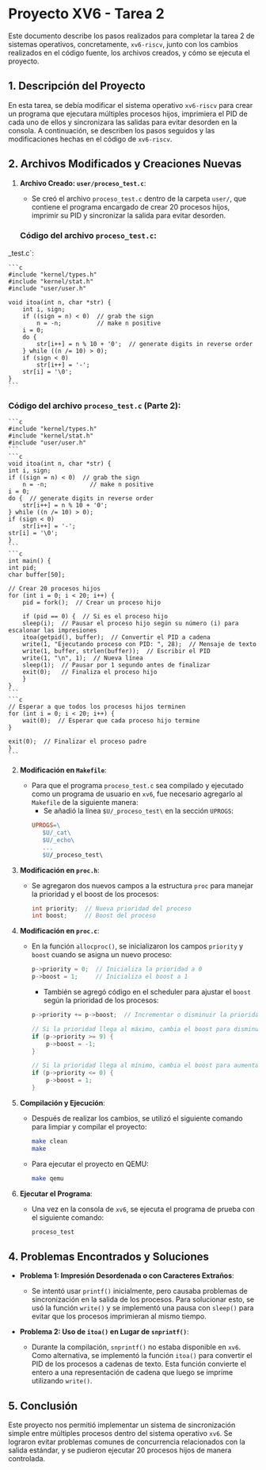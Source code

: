 # Proyecto XV6 - Tarea 2

Este documento describe los pasos realizados para completar la tarea 2 de sistemas operativos, concretamente, `xv6-riscv`, junto con los cambios realizados en el código fuente, los archivos creados, y cómo se ejecuta el proyecto.

## 1. Descripción del Proyecto

En esta tarea, se debía modificar el sistema operativo `xv6-riscv` para crear un programa que ejecutara múltiples procesos hijos, imprimiera el PID de cada uno de ellos y sincronizara las salidas para evitar desorden en la consola. A continuación, se describen los pasos seguidos y las modificaciones hechas en el código de `xv6-riscv`.


## 2. Archivos Modificados y Creaciones Nuevas

1. **Archivo Creado: `user/proceso_test.c`**:
   - Se creó el archivo `proceso_test.c` dentro de la carpeta `user/`, que contiene el programa encargado de crear 20 procesos hijos, imprimir su PID y sincronizar la salida para evitar desorden.
   
   ### Código del archivo `proceso_test.c`:
_test.c`:


    ```c
    #include "kernel/types.h"
    #include "kernel/stat.h"
    #include "user/user.h"

    void itoa(int n, char *str) {
        int i, sign;
        if ((sign = n) < 0)  // grab the sign
            n = -n;          // make n positive
        i = 0;
        do {
            str[i++] = n % 10 + '0';  // generate digits in reverse order
        } while ((n /= 10) > 0);
        if (sign < 0)
            str[i++] = '-';
        str[i] = '\0';
    }
    ```

   ### Código del archivo `proceso_test.c` (Parte 2):

    ```c
    #include "kernel/types.h"
    #include "kernel/stat.h"
    #include "user/user.h"
    ```
    ```c
    void itoa(int n, char *str) {
    int i, sign;
    if ((sign = n) < 0)  // grab the sign
        n = -n;            // make n positive
    i = 0;
    do {  // generate digits in reverse order
        str[i++] = n % 10 + '0';
    } while ((n /= 10) > 0);
    if (sign < 0)
        str[i++] = '-';
    str[i] = '\0';
    }
    ```
    ```c
    int main() {
    int pid;
    char buffer[50];

    // Crear 20 procesos hijos
    for (int i = 0; i < 20; i++) {
        pid = fork();  // Crear un proceso hijo
        
        if (pid == 0) {  // Si es el proceso hijo
        sleep(i);  // Pausar el proceso hijo según su número (i) para escalonar las impresiones
        itoa(getpid(), buffer);  // Convertir el PID a cadena
        write(1, "Ejecutando proceso con PID: ", 28);  // Mensaje de texto
        write(1, buffer, strlen(buffer));  // Escribir el PID
        write(1, "\n", 1);  // Nueva línea
        sleep(1);  // Pausar por 1 segundo antes de finalizar
        exit(0);   // Finaliza el proceso hijo
        }
    }
    ```
    ```c
    // Esperar a que todos los procesos hijos terminen
    for (int i = 0; i < 20; i++) {
        wait(0);  // Esperar que cada proceso hijo termine
    }

    exit(0);  // Finalizar el proceso padre
    }
    ```

2. **Modificación en `Makefile`**:
   - Para que el programa `proceso_test.c` sea compilado y ejecutado como un programa de usuario en `xv6`, fue necesario agregarlo al `Makefile` de la siguiente manera:
     - Se añadió la línea `$U/_proceso_test\` en la sección `UPROGS`:
     ```makefile
     UPROGS=\
     	$U/_cat\
     	$U/_echo\
     	...
     	$U/_proceso_test\
     ```

3. **Modificación en `proc.h`**:
   - Se agregaron dos nuevos campos a la estructura `proc` para manejar la prioridad y el boost de los procesos:
     ```c
     int priority;  // Nueva prioridad del proceso
     int boost;     // Boost del proceso
     ```

4. **Modificación en `proc.c`**:
   - En la función `allocproc()`, se inicializaron los campos `priority` y `boost` cuando se asigna un nuevo proceso:
     ```c
     p->priority = 0;  // Inicializa la prioridad a 0
     p->boost = 1;     // Inicializa el boost a 1
     ```
      - También se agregó código en el scheduler para ajustar el `boost` según la prioridad de los procesos:
     ```c
     p->priority += p->boost;  // Incrementar o disminuir la prioridad según el boost

     // Si la prioridad llega al máximo, cambia el boost para disminuir la prioridad
     if (p->priority >= 9) {
         p->boost = -1;
     }

     // Si la prioridad llega al mínimo, cambia el boost para aumentarla
     if (p->priority <= 0) {
         p->boost = 1;
     }
     ```


5. **Compilación y Ejecución**:
   - Después de realizar los cambios, se utilizó el siguiente comando para limpiar y compilar el proyecto:
     ```bash
     make clean
     make
     ```
   - Para ejecutar el proyecto en QEMU:
     ```bash
     make qemu
     ```

6. **Ejecutar el Programa**:
   - Una vez en la consola de `xv6`, se ejecuta el programa de prueba con el siguiente comando:
     ```bash
     proceso_test
     ```

## 4. Problemas Encontrados y Soluciones

- **Problema 1: Impresión Desordenada o con Caracteres Extraños**:
   - Se intentó usar `printf()` inicialmente, pero causaba problemas de sincronización en la salida de los procesos. Para solucionar esto, se usó la función `write()` y se implementó una pausa con `sleep()` para evitar que los procesos imprimieran al mismo tiempo.
   
- **Problema 2: Uso de `itoa()` en Lugar de `snprintf()`**:
   - Durante la compilación, `snprintf()` no estaba disponible en `xv6`. Como alternativa, se implementó la función `itoa()` para convertir el PID de los procesos a cadenas de texto. Esta función convierte el entero a una representación de cadena que luego se imprime utilizando `write()`.
## 5. Conclusión

Este proyecto nos permitió implementar un sistema de sincronización simple entre múltiples procesos dentro del sistema operativo `xv6`. Se lograron evitar problemas comunes de concurrencia relacionados con la salida estándar, y se pudieron ejecutar 20 procesos hijos de manera controlada.
